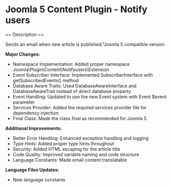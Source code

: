 # Joomla 5 Content Plugin - Notify users

== Description ==

Sends an email when new article is published."Joomla 5 compatible version

**Major Changes:**

* Namespace Implementation: Added proper namespace Joomla\Plugin\Content\Notifyusers\Extension
* Event Subscriber Interface: Implemented SubscriberInterface with getSubscribedEvents() method
* Database Aware Traits: Used DatabaseAwareInterface and DatabaseAwareTrait instead of direct database property
* Event Handling: Updated to use the new Event system with Event $event parameter
* Services Provider: Added the required services provider file for dependency injection
* Final Class: Made the class final as recommended for Joomla 5

**Additional Improvements:**

* Better Error Handling: Enhanced exception handling and logging
* Type Hints: Added proper type hints throughout
* Security: Added HTML escaping for the article title
* Code Quality: Improved variable naming and code structure
* Language Constants: Made email content translatable

**Language Files Updates:**

* New language constants